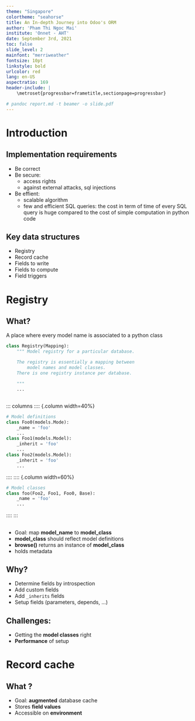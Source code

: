 ```yaml
---
theme: "Singapore"
colortheme: "seahorse"
title: An In-depth Journey into Odoo's ORM
author: 'Pham Thi Ngoc Mai'
institute: 'Onnet - AHT'
date: September 3rd, 2021
toc: false
slide_level: 2
mainfont: "merriweather"
fontsize: 10pt
linkstyle: bold
urlcolor: red
lang: en-US
aspectratio: 169
header-include: |
    \metroset{progressbar=frametitle,sectionpage=progressbar}

# pandoc report.md -t beamer -o slide.pdf
---
```

# Introduction

## Implementation requirements

- Be correct
- Be secure:
  - access rights
  - against external attacks, sql injections
- Be effient:
  - scalable algorithm
  - few and efficient SQL queries: the cost in term of time of every SQL query is huge compared to the cost of simple computation in python code

## Key data structures

- Registry
- Record cache
- Fields to write
- Fields to compute
- Field triggers

# Registry

## What?

A place where every model name is associated to a python class

```python
class Registry(Mapping):
    """ Model registry for a particular database.

    The registry is essentially a mapping between 
        model names and model classes.
    There is one registry instance per database.

    """
    ...
```

##

::: columns
:::: {.column width=40%}
```python
# Model definitions
class Foo0(models.Mode):
    _name = 'foo'
    ...
class Foo1(models.Model):
    _inherit = 'foo'
    ...
class Foo2(models.Model):
    _inherit = 'foo'
    ...
```
::::
:::: {.column width=60%}
```python
# Model classes
class foo(Foo2, Foo1, Foo0, Base):
    _name = 'foo'
    ...
```
::::
:::

##

- Goal: map **model_name** to **model_class**
- **model_class** should reflect model definitions
- **browse()** returns an instance of **model_class**
- holds metadata

## Why?

- Determine fields by introspection
- Add custom fields
- Add `_inherits` fields
- Setup fields (parameters, depends, ...)

## Challenges:

- Getting the **model classes** right
- **Performance**  of setup

# Record cache

## What ?

- Goal: **augmented** database cache
- Stores **field values**
- Accessible on **environment**